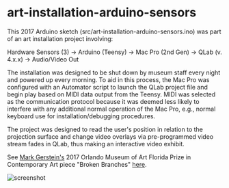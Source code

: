 # art-installation-arduino-sensors

This 2017 Arduino sketch (src/art-installation-arduino-sensors.ino) was part of an art installation project involving:

Hardware Sensors (3) -> Arduino (Teensy) -> Mac Pro (2nd Gen) -> QLab (v. 4.x.x) -> Audio/Video Out

The installation was designed to be shut down by museum staff every night and powered up every morning. To aid in this process, the Mac Pro was configured with an Automator script to launch the QLab project file and begin play based on MIDI data output from the Teensy. MIDI was selected as the communication protocol because it was deemed less likely to interfere with any additional normal operation of the Mac Pro, e.g., normal keyboard use for installation/debugging procedures.

The project was designed to read the user's position in relation to the projection surface and change video overlays via pre-programmed video stream fades in QLab, thus making an interactive video exhibit.

See [Mark Gerstein's](https://www.markgerstein.com/studio-work) 2017 Orlando Museum of Art Florida Prize in Contemporary Art piece "Broken Branches" [here](https://vimeo.com/265299350).

![screenshot](https://github.com/thatwhichis/art-installation-arduino-sensors/blob/master/screenshot.png)
